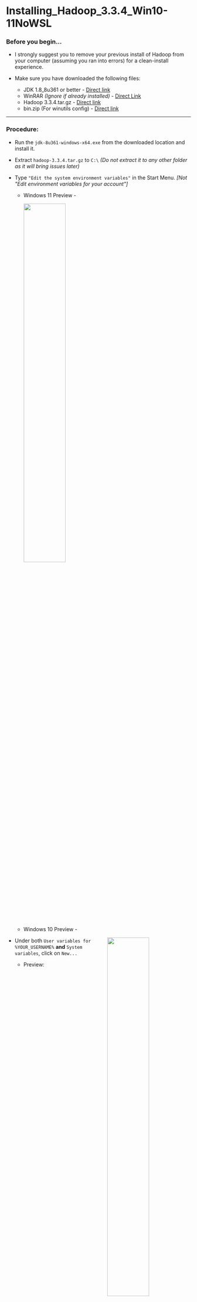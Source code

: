 # Installing_Hadoop_3.3.4_Win10-11NoWSL


### Before you begin...
- I strongly suggest you to remove your previous install of Hadoop from your computer (assuming you ran into errors) for a clean-install experience.

- Make sure you have downloaded the following files:
  - JDK 1.8_8u361 or better - [Direct link](https://drive.google.com/file/d/1MG3shs65Zpb-ZR_11GUM3WD7VSoGENfQ/view?usp=share_link)
  - WinRAR _(Ignore if already installed)_ - [Direct Link](https://www.win-rar.com/fileadmin/winrar-versions/winrar/winrar-x64-620.exe)
  - Hadoop 3.3.4.tar.gz - [Direct link](https://dlcdn.apache.org/hadoop/common/hadoop-3.3.4/hadoop-3.3.4.tar.gz)
  - bin.zip (For winutils config) - [Direct link](https://github.com/Suriya2210/Installing_Hadoop_3.3.4_Win10-11NoWSL/raw/main/Resources/bin.zip)

---
### Procedure:
- Run the `jdk-8u361-windows-x64.exe` from the downloaded location and install it.

- Extract `hadoop-3.3.4.tar.gz` to `C:\` _(Do not extract it to any other folder as it will bring issues later)_

- Type `"Edit the system environment variables"` in the Start Menu. _[Not "Edit environment variables for your account"]_
  - Windows 11 Preview - <br /> <p align="left"><img src="https://github.com/Suriya2210/Installing_Hadoop_3.3.4_Win10-11NoWSL/blob/main/Screenshots/EnvVarWin11.png?raw=true" width=50% height=50%></p>
  - Windows 10 Preview - <br /> <p align="left"><img style="float: right;" src="https://github.com/Suriya2210/Installing_Hadoop_3.3.4_Win10-11NoWSL/blob/main/Screenshots/EnvVarWin10.png?raw=true" width=50% height=50%></p>

- Under both `User variables for %YOUR_USERNAME%` **and** `System variables`, click on `New...`
  - Preview: <br /> <p align="left"><img src="https://github.com/Suriya2210/Installing_Hadoop_3.3.4_Win10-11NoWSL/blob/main/Screenshots/SysEnvVarBefore.png?raw=true" width=65% height=65%></p>

- Now create two environment variables with the following values in the before mentioned places:
  - Variable 1:
    - Variable name		: `JAVA_HOME`
    - Variable value	: `C:\Program Files\Java\jdk1.8.0_361`
  - Variable 2:
    - Variable name		: `HADOOP_HOME`
    - Variable value	: `C:\hadoop-3.3.4`

- It should look like this after completion:
  - Preview: <br /> <p align="left"><img src="https://github.com/Suriya2210/Installing_Hadoop_3.3.4_Win10-11NoWSL/blob/main/Screenshots/SysEnvVarAfter.png?raw=true" width=65% height=65%></p>

- Now, under both the variable lists, open `Path`, add the following and click on `OK`:
  -  `C:\Program Files\Java\jdk1.8.0_361\bin`
  -  `C:\hadoop-3.3.4\bin`
  -  `C:\hadoop-3.3.4\sbin`
- It should look like this:
  - Preview: <br /> <p align="left"><img src="https://github.com/Suriya2210/Installing_Hadoop_3.3.4_Win10-11NoWSL/blob/main/Screenshots/EnvVarWindow.png?raw=true" width=65% height=65%></p>

- Click on `OK` again to close the environment variable window.

- Now, extract `bin.zip` then copy the extracted `bin` folder and paste it to `C:\hadoop-3.3.4`. Click on `✔️ Replace the files in the destination` when prompted.

- Create a new folder in the following locations:
  - `data` in `C:\hadoop-3.3.4`
  - `namenode` in `C:\hadoop-3.3.4\data`
  - `datanode` in `C:\hadoop-3.3.4\data`

- Now, edit file `C:\hadoop-3.3.4\etc\hadoop\core-site.xml` and paste the following code:
```
<configuration>

   <property>
       <name>fs.defaultFS</name>
       <value>hdfs://localhost:9000</value>
   </property>

</configuration>
```

- Then, edit file `C:\hadoop-3.3.4\etc\hadoop\mapred-site.xml` and paste the following code:
```
<configuration>

    <property>
        <name>mapreduce.framework.name</name>
        <value>yarn</value>
    </property>
 
 </configuration>
```

- Then, edit file `C:\hadoop-3.3.4\etc\hadoop\hdfs-site.xml` and paste the following code:
```
<configuration>

    <property>
        <name>dfs.replication</name>
        <value>1</value>
    </property>
 
    <property>
        <name>dfs.namenode.name.dir</name>
        <value>/hadoop-3.3.4/data/namenode</value>
    </property>
 
    <property>
        <name>dfs.datanode.data.dir</name>
        <value>/hadoop-3.3.4/data/datanode</value>
    </property>
 
 </configuration>
```

- Then, edit file `C:\hadoop-3.3.4\etc\hadoop\yarn-site.xml` and paste the following code:
```
<configuration>

   <property>
        <name>yarn.nodemanager.aux-services</name>
        <value>mapreduce_shuffle</value>
   </property>

   <property>
        <name>yarn.nodemanager.auxservices.mapreduce.shuffle.class</name> 
        <value>org.apache.hadoop.mapred.ShuffleHandler</value>
   </property>

</configuration>
```

- Finally, edit file `C:\hadoop-3.3.4\etc\hadoop\hadoop-env.cmd`
  - Find `set JAVA_HOME=%JAVA_HOME%`
  - Replace it with `set JAVA_HOME=C:\Progra~1\Java\jdk1.8.0_361`
  - Save and close the editor

---
### Verification:

- Open CMD (It is always a better measure to 'Run as administrator')
  - Preview: <br /> <p align="left"><img src="https://github.com/Suriya2210/Installing_Hadoop_3.3.4_Win10-11NoWSL/blob/main/Screenshots/CMDinStartSearch.png?raw=true" width=70% height=70%></p>
- Run the command `hdfs` it should output like the one below:
  - Preview: <br /> <p align="left"><img src="https://github.com/Suriya2210/Installing_Hadoop_3.3.4_Win10-11NoWSL/blob/main/Screenshots/JAVA_HOME_Verification.png?raw=true" width=75% height=75%></p>
  - If there is an `Error: JAVA_HOME is incorrectly set` message just after you run the command, you might have INCORRECTLY set the `Environment variable` or `Path` or `hadoop-env.cmd` steps. Go back and verify.

- Format namenode:
  - Run the command `hdfs namenode -format`
  - The output should be like in the following - [Link](https://github.com/Suriya2210/Installing_Hadoop_3.3.4_Win10-11NoWSL/blob/ef9c774df6c2de6bf4aaf9dfb71779fdda176a2d/CMD%20Outputs/namenodeformatsuccess.txt)

- Run the cluster
  - Execute the command `start-all.cmd` in the command prompt (CMD)
  - You should now get the following command prompt windows running:
    - Apache Hadoop Distribution - hadoop namenode
    - Apache Hadoop Distribution - hadoop datanode
    - Apache Hadoop Distribution - yarn resourcemanager
    - Apache Hadoop Distribution - yam nodemanager
  - You may get the following window during first-time use:
    - Preview (Reference): <br /> <p align="left"><img src="https://venzi.files.wordpress.com/2019/08/oracle-database-18c-xe-windows-firewall.png" width=70% height=70%></p>
    - Tick both `Private networks...` and `Public networks...` and click on `Allow access`
  - Give it a few moments to initialize.
  - Preview: <br /> <p align="left"><img src="https://brain-mentors.com/wp-content/uploads/2020/11/546.png" width=70% height=70%></p>
  
 - Verify execution:
   - Execute the command `jps`
   - You should get the following output:
   - Preview: <br /> <p align="left"><img src="https://github.com/Suriya2210/Installing_Hadoop_3.3.4_Win10-11NoWSL/blob/main/CMD%20Outputs/jpsExecution.png?raw=true" width=85% height=85%></p>
   - If there are any one of them missing, check the respective window of the missed application to check for errors. There should not be any `SHUTDOWN_MSG: Shutting down %application% at %SystemName%/%IP_Address%`

---
### Accessing the UI:

- If all the things done till now are verified, you may attempt to access the UI.
- Open your preferred browser and enter the following address:
  - For accessing ResourceManager web UI: http://localhost:8088
    - Preview: <br /> <p align="left"><img src="https://brain-mentors.com/wp-content/uploads/2020/11/sdfsd-1536x510.png" width=80% height=80%></p>
  - For accessing NameNode web UI: http://localhost:9870
    - Preview: <br /> <p align="left"><img src="https://brain-mentors.com/wp-content/uploads/2020/11/asasas.jpg" width=80% height=80%></p>
- You can stop all the applications by running the command `stop-all.cmd` in any Command Prompt window. 

---
###### That's it! We've successfully installed and executed Hadoop! Or did we? ( ﾉ ﾟｰﾟ)ﾉ
